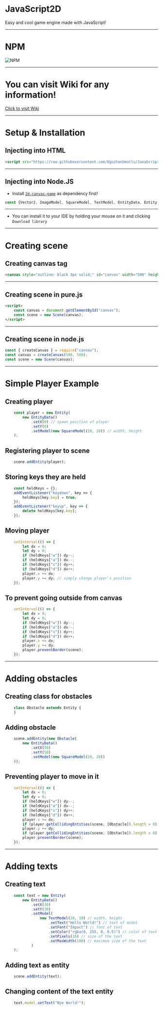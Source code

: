 # JavaScript2D
Easy and cool game engine made with JavaScript!

<hr>

# NPM

![NPM](https://nodei.co/npm/canvas-game-2d.png?downloads=true&downloadRank=true)

<hr>

# You can visit Wiki for any information!
[Click to visit Wiki](https://github.com/OguzhanUmutlu/JavaScript2D/wiki)

<hr>

# Setup & Installation

## Injecting into HTML
```html
<script src="https://raw.githubusercontent.com/OguzhanUmutlu/JavaScript2D/main/script.js"></script>
```

*****

## Injecting into Node.JS

- Install [`2d-canvas-game`](https://www.npmjs.com/package/2d-canvas-game) as dependency first!

```js
const {Vector2, ImageModel, SquareModel, TextModel, EntityData, Entity, Scene} = require("canvas-game-2d");
```

*****

- You can install it to your IDE by holding your mouse on it and clicking `Download library`

<hr>

# Creating scene

## Creating canvas tag

```html
<canvas style="outline: black 3px solid;" id="canvas" width="500" height="500"></canvas>
```

*****

## Creating scene in pure.js

```html
<script>
    const canvas = document.getElementById("canvas");
    const scene = new Scene(canvas);
</script>
```

*****

## Creating scene in node.js

```js
const { createCanvas } = require("canvas");
const canvas = createCanvas(500, 500);
const scene = new Scene(canvas);
```

<hr>

# Simple Player Example

## Creating player

```js
    const player = new Entity(
        new EntityData()
            .setX(0) // spawn position of player
            .setY(0)
            .setModel(new SquareModel(20, 20)) // width, height
    );
```

## Registering player to scene

```js
    scene.addEntity(player);
```

## Storing keys they are held

```js
    const heldKeys = {};
    addEventListener("keydown", key => {
        heldKeys[key.key] = true;
    });
    addEventListener("keyup", key => {
        delete heldKeys[key.key];
    });
```

## Moving player

```js
    setInterval(() => {
        let dx = 0;
        let dy = 0;
        if (heldKeys["w"]) dy--;
        if (heldKeys["a"]) dx--;
        if (heldKeys["s"]) dy++;
        if (heldKeys["d"]) dx++;
        player.x += dx;
        player.y += dy; // simply change player's position
    });
```

## To prevent going outside from canvas

```js
    setInterval(() => {
        let dx = 0;
        let dy = 0;
        if (heldKeys["w"]) dy--;
        if (heldKeys["a"]) dx--;
        if (heldKeys["s"]) dy++;
        if (heldKeys["d"]) dx++;
        player.x += dx;
        player.y += dy;
        player.preventBorder(scene);
    });
```

<hr>

# Adding obstacles

## Creating class for obstacles

```js
    class Obstacle extends Entity {
    }
```

## Adding obstacle

```js
    scene.addEntity(new Obstacle(
        new EntityData()
            .setX(50)
            .setY(50)
            .setModel(new SquareModel(20, 20))
    ));
```

## Preventing player to move in it

```js
    setInterval(() => {
        let dx = 0;
        let dy = 0;
        if (heldKeys["w"]) dy--;
        if (heldKeys["a"]) dx--;
        if (heldKeys["s"]) dy++;
        if (heldKeys["d"]) dx++;
        player.x += dx;
        if (player.getCollidingEntities(scene, [Obstacle]).length > 0) player.x -= dx;
        player.y += dy;
        if (player.getCollidingEntities(scene, [Obstacle]).length > 0) player.y -= dy;
        player.preventBorder(scene);
    });
```

<hr>

# Adding texts

## Creating text

```js
    const text = new Entity(
        new EntityData()
            .setX(30)
            .setY(30)
            .setModel(
                new TextModel(10, 10) // width, height
                    .setText("Hello World!") // text of model
                    .setFont("Impact") // font of text
                    .setColor("rgba(0, 255, 0, 0.5)") // color of text
                    .setPixels(16) // size of the text
                    .setMaxWidth(100) // maximum size of the text
            )
    );
```

## Adding text as entity

```js
    scene.addEntity(text);
```

## Changing content of the text entity

```js
    text.model.setText("Bye World!");
```
